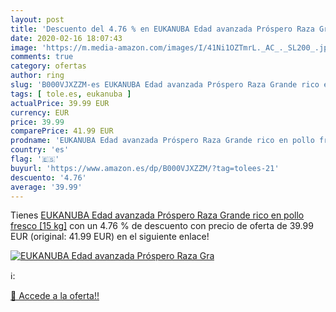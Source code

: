 ```yaml
---
layout: post
title: 'Descuento del 4.76 % en EUKANUBA Edad avanzada Próspero Raza Gra'
date: 2020-02-16 18:07:43
image: 'https://m.media-amazon.com/images/I/41Ni1OZTmrL._AC_._SL200_.jpg'
comments: true
category: ofertas
author: ring
slug: 'B000VJXZZM-es EUKANUBA Edad avanzada Próspero Raza Grande rico en pollo...'
tags: [ tole.es, eukanuba ]
actualPrice: 39.99 EUR
currency: EUR
price: 39.99
comparePrice: 41.99 EUR
prodname: 'EUKANUBA Edad avanzada Próspero Raza Grande rico en pollo fresco [15 kg]'
country: 'es'
flag: '🇪🇸'
buyurl: 'https://www.amazon.es/dp/B000VJXZZM/?tag=tolees-21'
descuento: '4.76'
average: '39.99'
---
```


Tienes [EUKANUBA Edad avanzada Próspero Raza Grande rico en pollo fresco [15 kg]](https://www.amazon.es/dp/B000VJXZZM/?tag=tolees-21) con un 4.76 % de descuento con precio de oferta de 39.99 EUR (original: 41.99 EUR) en el siguiente enlace!

[![EUKANUBA Edad avanzada Próspero Raza Gra](https://m.media-amazon.com/images/I/41Ni1OZTmrL._AC_._SL200_.jpg)](https://www.amazon.es/dp/B000VJXZZM/?tag=tolees-21)

ℹ️:


[🛒 Accede a la oferta!!](https://www.amazon.es/dp/B000VJXZZM/?tag=tolees-21)

